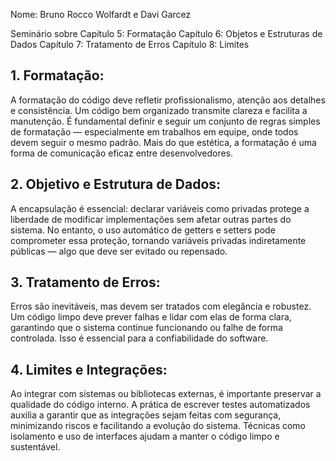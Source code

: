 Nome: Bruno Rocco Wolfardt e Davi Garcez

Seminário sobre
 Capítulo 5: Formatação
 Capítulo 6: Objetos e Estruturas de Dados
 Capítulo 7: Tratamento de Erros
 Capítulo 8: Limites

## 1. Formatação:
  A formatação do código deve refletir profissionalismo, atenção aos detalhes e consistência. Um código bem organizado transmite clareza e facilita a manutenção. É fundamental definir e seguir um conjunto de regras simples de formatação — especialmente em trabalhos em equipe, onde todos devem seguir o mesmo padrão. Mais do que estética, a formatação é uma forma de comunicação eficaz entre desenvolvedores.

## 2. Objetivo e Estrutura de Dados:
  A encapsulação é essencial: declarar variáveis como privadas protege a liberdade de modificar implementações sem afetar outras partes do sistema. No entanto, o uso automático de getters e setters pode comprometer essa proteção, tornando variáveis privadas indiretamente públicas — algo que deve ser evitado ou repensado.

## 3. Tratamento de Erros:
  Erros são inevitáveis, mas devem ser tratados com elegância e robustez. Um código limpo deve prever falhas e lidar com elas de forma clara, garantindo que o sistema continue funcionando ou falhe de forma controlada. Isso é essencial para a confiabilidade do software.

## 4. Limites e Integrações:
  Ao integrar com sistemas ou bibliotecas externas, é importante preservar a qualidade do código interno. A prática de escrever testes automatizados auxilia a garantir que as integrações sejam feitas com segurança, minimizando riscos e facilitando a evolução do sistema. Técnicas como isolamento e uso de interfaces ajudam a manter o código limpo e sustentável.
